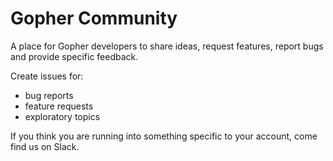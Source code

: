 # Gopher Community
A place for Gopher developers to share ideas, request features, report bugs and provide specific feedback.

Create issues for: 
 * bug reports
 * feature requests
 * exploratory topics

If you think you are running into something specific to your account, come find us on Slack. 

